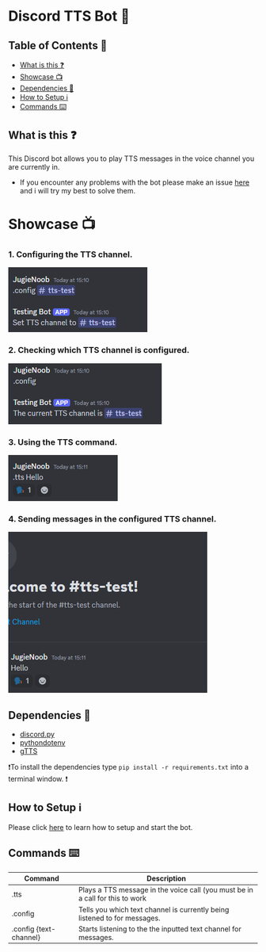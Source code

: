 # Discord TTS Bot 🎤

## Table of Contents 📝
- [What is this ❓](#what-is-this-question)
- [Showcase 📺](#showcase-tv)
- [Dependencies 📃](#dependencies-page_with_curl)
- [How to Setup ℹ️](#how-to-setup-information_source)
- [Commands ⌨️](#commands-keyboard)

##  What is this :question:

This Discord bot allows you to play TTS messages in the voice channel you are currently in.

- If you encounter any problems with the bot please make an issue [here](https://github.com/JugieNoob/Discord-TTS-Bot/issues) and i will try my best to solve them.

# Showcase :tv:
### 1. Configuring the TTS channel.
![Configuring the TTS channel](/imgs/1.png)

### 2. Checking which TTS channel is configured.
![Checking which TTS channel is configured](/imgs/2.png)

### 3. Using the TTS command.
![Using the TTS command](/imgs/3.png)

### 4. Sending messages in the configured TTS channel.
![Sending messages in the configured TTS channel](/imgs/4.png)

## Dependencies :page_with_curl:
- [discord.py](https://discordpy.readthedocs.io/en/stable/)
- [pythondotenv](https://pypi.org/project/python-dotenv/)
- [gTTS](https://pypi.org/project/gTTS/)

❗To install the dependencies type ``pip install -r requirements.txt`` into a terminal window. ❗

## How to Setup :information_source:

Please click [here](https://github.com/JugieNoob/Simple-Discord-Mod-Bot/blob/main/Setup.md) to learn how to setup and start the bot.


## Commands :keyboard:

Command|Description
-|-
.tts | Plays a TTS message in the voice call (you must be in a call for this to work
.config | Tells you which text channel is currently being listened to for messages.
.config {text-channel} | Starts listening to the the inputted text channel for messages.
